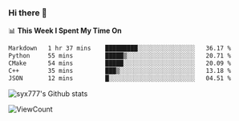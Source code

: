 ### Hi there 👋

<!--
**syx777/syx777** is a ✨ _special_ ✨ repository because its `README.md` (this file) appears on your GitHub profile.

Here are some ideas to get you started:

- 🔭 I’m currently working on ...
- 🌱 I’m currently learning ...
- 👯 I’m looking to collaborate on ...
- 🤔 I’m looking for help with ...
- 💬 Ask me about ...
- 📫 How to reach me: ...
- 😄 Pronouns: ...
- ⚡ Fun fact: ...
-->
📊 **This Week I Spent My Time On** 
<!--START_SECTION:waka-->

```txt
Markdown   1 hr 37 mins    █████████░░░░░░░░░░░░░░░░   36.17 %
Python     55 mins         █████▒░░░░░░░░░░░░░░░░░░░   20.71 %
CMake      54 mins         █████░░░░░░░░░░░░░░░░░░░░   20.09 %
C++        35 mins         ███▒░░░░░░░░░░░░░░░░░░░░░   13.18 %
JSON       12 mins         █░░░░░░░░░░░░░░░░░░░░░░░░   04.51 %
```

<!--END_SECTION:waka-->

![syx777's Github stats](https://github-readme-stats.vercel.app/api?username=syx777&show_icons=true)

![ViewCount](https://views.whatilearened.today/views/github/syx777/syx777.svg?cache=remove)
